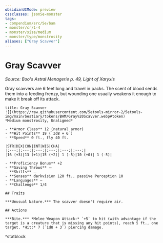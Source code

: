 ```yaml
---
obsidianUIMode: preview
cssclasses: json5e-monster
tags:
- compendium/src/5e/bam
- monster/cr/1-4
- monster/size/medium
- monster/type/monstrosity
aliases: ["Gray Scavver"]
---
```

# Gray Scavver
*Source: Boo's Astral Menagerie p. 49, Light of Xaryxis*  

Gray scavvers are 6 feet long and travel in packs. The scent of blood sends them into a feeding frenzy, but wounding one usually weakens it enough to make it break off its attack.

```ad-statblock
title: Gray Scavver
![](https://raw.githubusercontent.com/5etools-mirror-2/5etools-img/main/bestiary/tokens/BAM/Gray%20Scavver.webp#token)
*Medium monstrosity, Unaligned*

- **Armor Class** 12 (natural armor)
- **Hit Points** 19 (`3d8 + 6`)
- **Speed** 0 ft., fly 40 ft.

|STR|DEX|CON|INT|WIS|CHA|
|:---:|:---:|:---:|:---:|:---:|:---:|
|16 (+3)|13 (+1)|15 (+2)| 1 (-5)|10 (+0)| 1 (-5)|

- **Proficiency Bonus** +2
- **Saving Throws** ⏤
- **Skills** ⏤
- **Senses** darkvision 120 ft., passive Perception 10
- **Languages** —
- **Challenge** 1/4

## Traits

***Unusual Nature.*** The scavver doesn't require air.

## Actions

***Bite.*** *Melee Weapon Attack:* `+5` to hit (with advantage if the target is a creature that is missing any hit points), reach 5 ft., one target. *Hit:* 7 (`1d8 + 3`) piercing damage.
```
^statblock